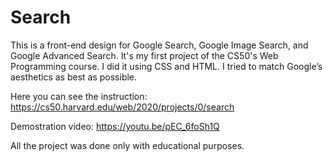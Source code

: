# Search
This is a front-end design for Google Search, Google Image Search, and Google Advanced Search. 
It's my first project of the CS50's Web Programming course. I did it using CSS and HTML.
I tried to match Google’s aesthetics as best as possible. 

Here you can see the instruction: https://cs50.harvard.edu/web/2020/projects/0/search

Demostration video: https://youtu.be/pEC_6foSh1Q

All the project was done only with educational purposes. 
